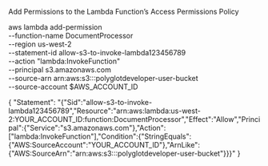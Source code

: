 Add Permissions to the Lambda Function’s Access Permissions Policy

aws lambda add-permission \
--function-name DocumentProcessor \
--region us-west-2 \
--statement-id allow-s3-to-invoke-lambda123456789 \
--action "lambda:InvokeFunction" \
--principal s3.amazonaws.com \
--source-arn arn:aws:s3:::polyglotdeveloper-user-bucket \
--source-account $AWS_ACCOUNT_ID

{
    "Statement": "{\"Sid\":\"allow-s3-to-invoke-lambda123456789\",\"Resource\":\"arn:aws:lambda:us-west-2:YOUR_ACCOUNT_ID:function:DocumentProcessor\",\"Effect\":\"Allow\",\"Principal\":{\"Service\":\"s3.amazonaws.com\"},\"Action\":[\"lambda:InvokeFunction\"],\"Condition\":{\"StringEquals\":{\"AWS:SourceAccount\":\"YOUR_ACCOUNT_ID\"},\"ArnLike\":{\"AWS:SourceArn\":\"arn:aws:s3:::polyglotdeveloper-user-bucket\"}}}"
}
